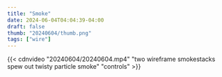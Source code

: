 ```yaml
---
title: "Smoke"
date: 2024-06-04T04:04:39-04:00
draft: false
thumb: "20240604/thumb.png"
tags: ["wire"]
---
```


{{< cdnvideo "20240604/20240604.mp4" "two wireframe smokestacks spew out twisty particle smoke" "controls" >}}
